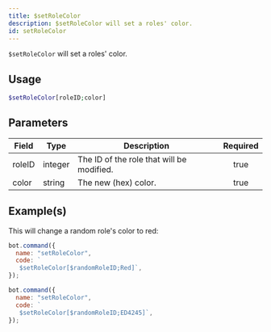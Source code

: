 ```yaml
---
title: $setRoleColor
description: $setRoleColor will set a roles' color.
id: setRoleColor
---
```


`$setRoleColor` will set a roles' color.

## Usage

```php
$setRoleColor[roleID;color]
```

## Parameters

| Field  | Type    | Description                               | Required |
| ------ | ------- | ----------------------------------------- | :------: |
| roleID | integer | The ID of the role that will be modified. |   true   |
| color  | string  | The new (hex) color.                      |   true   |

## Example(s)

This will change a random role's color to red:

```javascript
bot.command({
  name: "setRoleColor",
  code: `
   $setRoleColor[$randomRoleID;Red]`,
});
```

```javascript
bot.command({
  name: "setRoleColor",
  code: `
   $setRoleColor[$randomRoleID;ED4245]`,
});
```
